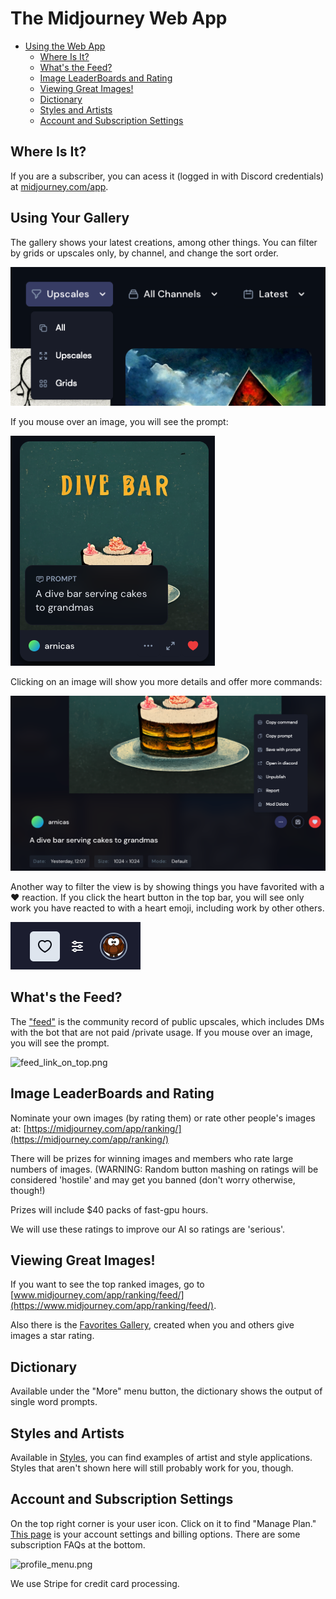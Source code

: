 # The Midjourney Web App

* [Using the Web App](web-app.md#using-the-web-app)
  * [Where Is It?](web-app.md#where-is-it)
  * [What's the Feed?](web-app.md#whats-the-feed)
  * [Image LeaderBoards and Rating](web-app.md#image-leaderboards-and-rating)
  * [Viewing Great Images!](web-app.md#viewing-great-images)
  * [Dictionary](web-app.md#dictionary)
  * [Styles and Artists](web-app.md#styles-and-artists)
  * [Account and Subscription Settings](web-app.md#account-and-subscription-settings)

## Where Is It?

If you are a subscriber, you can acess it (logged in with Discord credentials) at [midjourney.com/app](https://www.midjourney.com/app/).



## Using Your Gallery



The gallery shows your latest creations, among other things. You can filter by grids or upscales only, by channel, and change the sort order.

![Filter/sort commands in the gallery](<.gitbook/assets/image (28).png>)

If you mouse over an image, you will see the prompt:

![Mouse over an image to see the prompt](<.gitbook/assets/image (23) (1).png>)

Clicking on an image will show you more details and offer more commands:

![Click on a gallery image for more info and options, such as the ... button shown.](<.gitbook/assets/image (7).png>)



Another way to filter the view is by showing things you have favorited with a ❤️ reaction.  If you click the heart button in the top bar, you will see only work you have reacted to with a heart emoji, including work by other others.

![](<.gitbook/assets/image (27).png>)



## What's the Feed?

The ["feed"](https://www.midjourney.com/app/feed/) is the community record of public upscales, which includes DMs with the bot that are not paid /private usage. If you mouse over an image, you will see the prompt.

![feed\_link\_on\_top.png](https://raw.githubusercontent.com/arnicas/MJ-Docs/main/.github/images/feed\_link\_on\_top.png)

## Image LeaderBoards and Rating

Nominate your own images (by rating them) or rate other people's images at: [https://midjourney.com/app/ranking/](https://midjourney.com/app/ranking/)

There will be prizes for winning images and members who rate large numbers of images. (WARNING: Random button mashing on ratings will be considered 'hostile' and may get you banned (don't worry otherwise, though!)

Prizes will include $40 packs of fast-gpu hours.

We will use these ratings to improve our AI so ratings are 'serious'.

## Viewing Great Images!

If you want to see the top ranked images, go to [www.midjourney.com/app/ranking/feed/](https://www.midjourney.com/app/ranking/feed/).

Also there is the [Favorites Gallery](https://www.midjourney.com/app/feed/favorites/), created when you and others give images a star rating.

## Dictionary

Available under the "More" menu button, the dictionary shows the output of single word prompts.

## Styles and Artists

Available in [Styles](https://www.midjourney.com/app/library/styles/), you can find examples of artist and style applications. Styles that aren't shown here will still probably work for you, though.

## Account and Subscription Settings

On the top right corner is your user icon. Click on it to find "Manage Plan." [This page](https://www.midjourney.com/account/) is your account settings and billing options. There are some subscription FAQs at the bottom.

![profile\_menu.png](https://raw.githubusercontent.com/arnicas/MJ-Docs/main/.github/images/profile\_menu.png)

We use Stripe for credit card processing.
